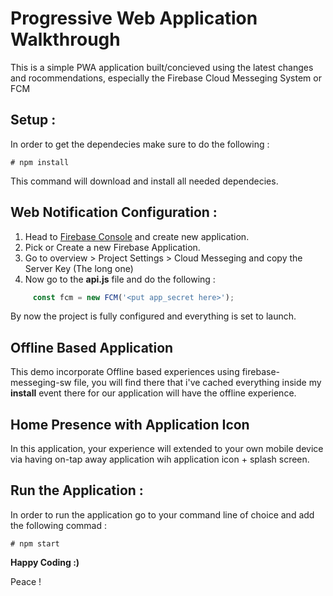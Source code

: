 # Progressive Web Application Walkthrough

This is a simple PWA application built/concieved using the latest changes and rocommendations, especially the Firebase Cloud Messeging System or FCM

## Setup :

In order to get the dependecies make sure to do the following : 

```terminal
# npm install
```

This command will download and install all needed dependecies.

## Web Notification Configuration : 

1. Head to [Firebase Console](https://console.firebase.google.com) and create new application.
2. Pick or Create a new Firebase Application.
3. Go to overview > Project Settings > Cloud Messeging and copy the Server Key (The long one)
3. Now go to the **api.js** file and do the following :

 ```js
      const fcm = new FCM('<put app_secret here>');
 ```

By now the project is fully configured and everything is set to launch.

## Offline Based Application

This demo incorporate Offline based experiences using firebase-messeging-sw file, you will find there that i've cached everything inside my **install** event there for our application will have the offline experience.

## Home Presence with Application Icon

In this application, your experience will extended to your own mobile device via having on-tap away application wih application icon + splash screen.

## Run the Application : 

In order to run the application go to your command line of choice and add the following commad :

```terminal
# npm start
```
**Happy Coding :)**

Peace !

